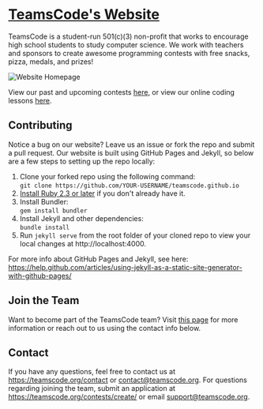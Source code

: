 # [TeamsCode's Website](https://teamscode.com)
TeamsCode is a student-run 501(c)(3) non-profit that works to encourage high school students to study computer science. We work with teachers and sponsors to create awesome programming contests with free snacks, pizza, medals, and prizes!  

![Website Homepage](/assets/images/website_home.png "Website Homepage")

View our past and upcoming contests [here](https://teamscode.com/contests/), or view our online coding lessons [here](https://teamscode.com/learn/). 

## Contributing
Notice a bug on our website? Leave us an issue or fork the repo and submit a pull request. Our website is built using GitHub Pages and Jekyll, so below are a few steps to setting up the repo locally: 

1. Clone your forked repo using the following command:  
    `git clone https://github.com/YOUR-USERNAME/teamscode.github.io`
2.  [Install Ruby 2.3 or later](https://www.ruby-lang.org/en/documentation/installation/) if you don't already have it.  
3. Install Bundler:  
    `gem install bundler`
4. Install Jekyll and other dependencies:  
    `bundle install`
5. Run `jekyll serve` from the root folder of your cloned repo to view your local changes at http://localhost:4000. 

For more info about GitHub Pages and Jekyll, see here: https://help.github.com/articles/using-jekyll-as-a-static-site-generator-with-github-pages/

## Join the Team
Want to become part of the TeamsCode team? Visit [this page](https://teamscode.com/contests/create/) for more information or reach out to us using the contact info below. 

## Contact
If you have any questions, feel free to contact us at https://teamscode.org/contact or contact@teamscode.org. For questions regarding joining the team, submit an application at https://teamscode.org/contests/create/ or email support@teamscode.org.
